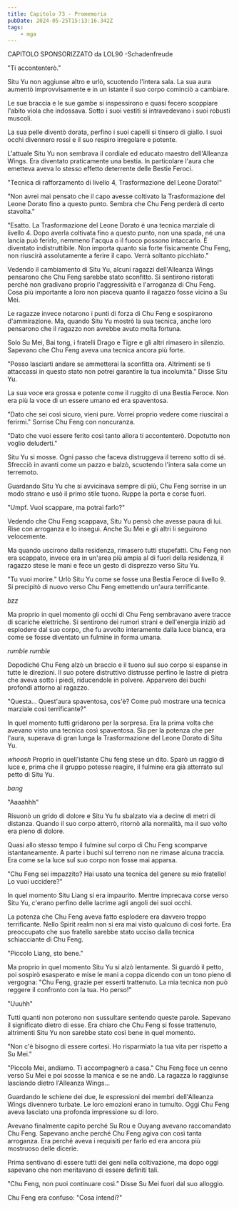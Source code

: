 ```yaml
---
title: Capitolo 73 - Promemoria
pubDate: 2024-05-25T15:13:16.342Z
tags:
    - mga
---
```



CAPITOLO SPONSORIZZATO da LOL90
-Schadenfreude


"Ti accontenterò."


Situ Yu non aggiunse altro e urlò, scuotendo l'intera sala. La sua aura aumentò improvvisamente e in un istante il suo corpo cominciò a cambiare.


Le sue braccia e le sue gambe si inspessirono e quasi fecero scoppiare l'abito viola che indossava. Sotto i suoi vestiti si intravedevano i suoi robusti muscoli.


La sua pelle diventò dorata, perfino i suoi capelli si tinsero di giallo. I suoi occhi divennero rossi e il suo respiro irregolare e potente.


L'attuale Situ Yu non sembrava il cordiale ed educato maestro dell'Alleanza Wings. Era diventato praticamente una bestia. In particolare l'aura che emetteva aveva lo stesso effetto deterrente delle Bestie Feroci.


"Tecnica di rafforzamento di livello 4, Trasformazione del Leone Dorato!"


"Non avrei mai pensato che il capo avesse coltivato la Trasformazione del Leone Dorato fino a questo punto. Sembra che Chu Feng perderà di certo stavolta."


"Esatto. La Trasformazione del Leone Dorato è una tecnica marziale di livello 4. Dopo averla coltivata fino a questo punto, non una spada, né una lancia può ferirlo, nemmeno l'acqua o il fuoco possono intaccarlo. È diventato indistruttibile. Non importa quanto sia forte fisicamente Chu Feng, non riuscirà assolutamente a ferire il capo. Verrà soltanto picchiato."


Vedendo il cambiamento di Situ Yu, alcuni ragazzi dell'Alleanza Wings pensarono che Chu Feng sarebbe stato sconfitto. Si sentirono ristorati perché non gradivano proprio l'aggressività e l'arroganza di Chu Feng. Cosa più importante a loro non piaceva quanto il ragazzo fosse vicino a Su Mei.


Le ragazze invece notarono i punti di forza di Chu Feng e sospirarono d'ammirazione. Ma, quando Situ Yu mostrò la sua tecnica, anche loro pensarono che il ragazzo non avrebbe avuto molta fortuna.


Solo Su Mei, Bai tong, i fratelli Drago e Tigre e gli altri rimasero in silenzio. Sapevano che Chu Feng aveva una tecnica ancora più forte.


"Posso lasciarti andare se ammetterai la sconfitta ora. Altrimenti se ti attaccassi in questo stato non potrei garantire la tua incolumità." Disse Situ Yu.


La sua voce era grossa e potente come il ruggito di una Bestia Feroce. Non era più la voce di un essere umano ed era spaventosa.


"Dato che sei così sicuro, vieni pure. Vorrei proprio vedere come riuscirai a ferirmi." Sorrise Chu Feng con noncuranza.


"Dato che vuoi essere ferito così tanto allora ti accontenterò. Dopotutto non voglio deluderti."


Situ Yu si mosse. Ogni passo che faceva distruggeva il terreno sotto di sé. Sfrecciò in avanti come un pazzo e balzò, scuotendo l'intera sala come un terremoto.


Guardando Situ Yu che si avvicinava sempre di più, Chu Feng sorrise in un modo strano e usò il primo stile tuono. Ruppe la porta e corse fuori.


"Umpf. Vuoi scappare, ma potrai farlo?"


Vedendo che Chu Feng scappava, Situ Yu pensò che avesse paura di lui. Rise con arroganza e lo inseguì. Anche Su Mei e gli altri li seguirono velocemente.


Ma quando uscirono dalla residenza, rimasero tutti stupefatti. Chu Feng non era scappato, invece era in un'area più ampia al di fuori della residenza, il ragazzo stese le mani e fece un gesto di disprezzo verso Situ Yu.


"Tu vuoi morire." Urlò Situ Yu come se fosse una Bestia Feroce di livello 9. Si precipitò di nuovo verso Chu Feng emettendo un'aura terrificante.


*bzz*


Ma proprio in quel momento gli occhi di Chu Feng sembravano avere tracce di scariche elettriche.
Si sentirono dei rumori strani e dell'energia iniziò ad esplodere dal suo corpo, che fu avvolto interamente dalla luce bianca, era come se fosse diventato un fulmine in forma umana.


*rumble rumble*


Dopodiché Chu Feng alzò un braccio e il tuono sul suo corpo si espanse in tutte le direzioni. Il suo potere distruttivo distrusse perfino le lastre di pietra che aveva sotto i piedi, riducendole in polvere. Apparvero dei buchi profondi attorno al ragazzo.


"Questa... Quest'aura spaventosa, cos'è? Come può mostrare una tecnica marziale così terrificante?"


In quel momento tutti gridarono per la sorpresa. Era la prima volta che avevano visto una tecnica così spaventosa. Sia per la potenza che per l'aura, superava di gran lunga la Trasformazione del Leone Dorato di Situ Yu.


*whoosh* Proprio in quell'istante Chu feng stese un dito. Sparò un raggio di luce e, prima che il gruppo potesse reagire, il fulmine era già atterrato sul petto di Situ Yu.


*bang*


"Aaaahhh"


Risuonò un grido di dolore e Situ Yu fu sbalzato via a decine di metri di distanza. Quando il suo corpo atterrò, ritornò alla normalità, ma il suo volto era pieno di dolore.


Quasi allo stesso tempo il fulmine sul corpo di Chu Feng scomparve istantaneamente. A parte i buchi sul terreno non ne rimase alcuna traccia. Era come se la luce sul suo corpo non fosse mai apparsa.


"Chu Feng sei impazzito? Hai usato una tecnica del genere su mio fratello! Lo vuoi uccidere?"


In quel momento Situ Liang si era impaurito. Mentre imprecava corse verso Situ Yu, c'erano perfino delle lacrime agli angoli dei suoi occhi.


La potenza che Chu Feng aveva fatto esplodere era davvero troppo terrificante. Nello Spirit realm non si era mai visto qualcuno di così forte. Era preoccupato che suo fratello sarebbe stato ucciso dalla tecnica schiacciante di Chu Feng.


"Piccolo Liang, sto bene."


Ma proprio in quel momento Situ Yu si alzò lentamente. Si guardò il petto, poi sospirò esasperato e mise le mani a coppa dicendo con un tono pieno di vergogna: "Chu Feng, grazie per esserti trattenuto. La mia tecnica non può reggere il confronto con la tua. Ho perso!"


"Uuuhh"


Tutti quanti non poterono non sussultare sentendo queste parole. Sapevano il significato dietro di esse. Era chiaro che Chu Feng si fosse trattenuto, altrimenti Situ Yu non sarebbe stato così bene in quel momento.


"Non c'è bisogno di essere cortesi. Ho risparmiato la tua vita per rispetto a Su Mei."


"Piccola Mei, andiamo. Ti accompagnerò a casa." Chu Feng fece un cenno verso Su Mei e poi scosse la manica e se ne andò. La ragazza lo raggiunse lasciando dietro l'Alleanza Wings...


Guardando le schiene dei due, le espressioni dei membri dell'Alleanza Wings divennero turbate. Le loro emozioni erano in tumulto. Oggi Chu Feng aveva lasciato una profonda impressione su di loro.


Avevano finalmente capito perché Su Rou e Ouyang avevano raccomandato Chu Feng. Sapevano anche perché Chu Feng agiva con così tanta arroganza. Era perché aveva i requisiti per farlo ed era ancora più mostruoso delle dicerie.


Prima sentivano di essere tutti dei geni nella coltivazione, ma dopo oggi sapevano che non meritavano di essere definiti tali.


"Chu Feng, non puoi continuare così." Disse Su Mei fuori dal suo alloggio.


Chu Feng era confuso: "Cosa intendi?"





